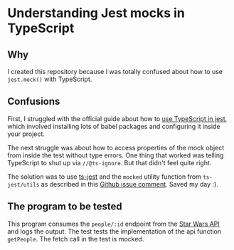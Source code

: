 # Understanding Jest mocks in TypeScript

## Why

I created this repository because I was totally confused about how to use `jest.mock()` with TypeScript.

## Confusions

First, I struggled with the official guide about how to [use TypeScript in jest](https://jestjs.io/docs/en/getting-started#using-typescript), which involved installing lots of babel packages and configuring it inside your project.

The next struggle was about how to access properties of the mock object from inside the test without type errors. 
One thing that worked was telling TypeScript to shut up via `//@ts-ignore`. But that didn't feel quite right.

The solution was to use [ts-jest](https://github.com/kulshekhar/ts-jest) and the `mocked` utility function from `ts-jest/utils` as described in this [Github issue comment](https://github.com/kulshekhar/ts-jest/issues/576#issuecomment-458178545). Saved my day :).

## The program to be tested

This program consumes the `people/:id` endpoint from the [Star Wars API](http://swapi.co) and logs the output.
The test tests the implementation of the api function `getPeople`. 
The fetch call in the test is mocked.


